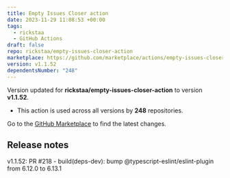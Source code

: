 ```yaml
---
title: Empty Issues Closer action
date: 2023-11-29 11:08:53 +00:00
tags:
  - rickstaa
  - GitHub Actions
draft: false
repo: rickstaa/empty-issues-closer-action
marketplace: https://github.com/marketplace/actions/empty-issues-closer-action
version: v1.1.52
dependentsNumber: "248"
---
```



Version updated for **rickstaa/empty-issues-closer-action** to version **v1.1.52**.
- This action is used across all versions by **248** repositories.

Go to the [GitHub Marketplace](https://github.com/marketplace/actions/empty-issues-closer-action) to find the latest changes.

## Release notes

v1.1.52: PR #218 - build(deps-dev): bump @typescript-eslint/eslint-plugin from 6.12.0 to 6.13.1
